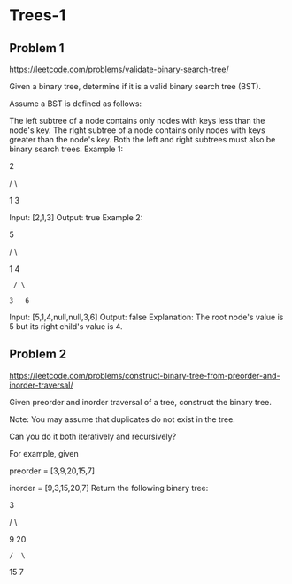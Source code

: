 # Trees-1

## Problem 1

https://leetcode.com/problems/validate-binary-search-tree/

Given a binary tree, determine if it is a valid binary search tree (BST).

Assume a BST is defined as follows:

The left subtree of a node contains only nodes with keys less than the node's key.
The right subtree of a node contains only nodes with keys greater than the node's key.
Both the left and right subtrees must also be binary search trees.
Example 1:

   2

   / \

  1   3

Input: [2,1,3]
Output: true
Example 2:

   5

   / \

  1   4

     / \

    3   6

Input: [5,1,4,null,null,3,6]
Output: false
Explanation: The root node's value is 5 but its right child's value is 4.

## Problem 2

https://leetcode.com/problems/construct-binary-tree-from-preorder-and-inorder-traversal/

Given preorder and inorder traversal of a tree, construct the binary tree.



Note:
You may assume that duplicates do not exist in the tree.

Can you do it both iteratively and recursively?

For example, given

preorder = [3,9,20,15,7]


inorder = [9,3,15,20,7]
Return the following binary tree:

   3


   / \


  9  20


    /  \


   15   7
